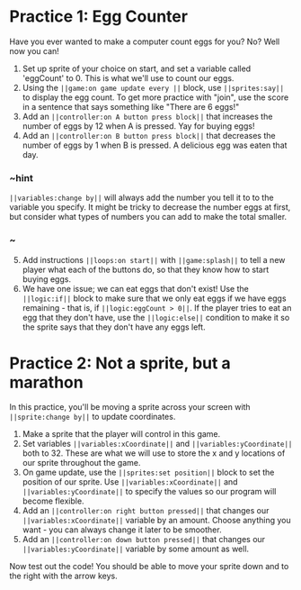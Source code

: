 # Practice 1: Egg Counter

Have you ever wanted to make a computer count eggs for you? No? Well now you can!

1. Set up sprite of your choice on start, and set a variable called 'eggCount' to 0. This is what we'll use to count our eggs.
2. Using the ``||game:on game update every ||`` block, use ``||sprites:say||`` to display the egg count. To get more practice with "join", use the score in a sentence that says something like "There are 6 eggs!"
3. Add an ``||controller:on A button press block||`` that increases the number of eggs by 12 when A is pressed. Yay for buying eggs!
4. Add an ``||controller:on B button press block||`` that decreases the number of eggs by 1 when B is pressed. A delicious egg was eaten that day.

### ~hint

``||variables:change by||`` will always add the number you tell it to to the variable you specify. It might be tricky to decrease the number eggs at first, but consider what types of numbers you can add to make the total smaller.

### ~

5. Add instructions ``||loops:on start||`` with ``||game:splash||`` to tell a new player what each of the buttons do, so that they know how to start buying eggs.
6. We have one issue; we can eat eggs that don't exist! Use the ``||logic:if||`` block to make sure that we only eat eggs if we have eggs remaining - that is, if ``||logic:eggCount > 0||``. If the player tries to eat an egg that they don't have, use the ``||logic:else||`` condition to make it so the sprite says that they don't have any eggs left.

# Practice 2: Not a sprite, but a marathon

In this practice, you'll be moving a sprite across your screen with ``||sprite:change by||`` to update coordinates.

1. Make a sprite that the player will control in this game.
2. Set variables ``||variables:xCoordinate||`` and ``||variables:yCoordinate||`` both to 32. These are what we will use to store the x and y locations of our sprite throughout the game.
3. On game update, use the ``||sprites:set position||`` block to set the position of our sprite. Use ``||variables:xCoordinate||`` and ``||variables:yCoordinate||`` to specify the values so our program will become flexible.
4. Add an ``||controller:on right button pressed||`` that changes our ``||variables:xCoordinate||`` variable by an amount. Choose anything you want - you can always change it later to be smoother.
5. Add an ``||controller:on down button pressed||`` that changes our ``||variables:yCoordinate||`` variable by some amount as well.

Now test out the code! You should be able to move your sprite down and to the right with the arrow keys.
